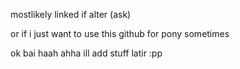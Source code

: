 mostlikely linked if alter (ask)

or if i just want to use this github for pony sometimes

ok bai haah ahha ill add stuff latir :pp
